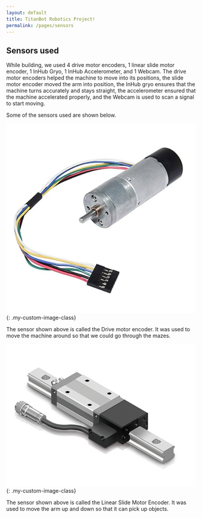 ```yaml
---
layout: default
title: TitanBot Robotics Project!
permalink: /pages/sensors
---
```


## Sensors used

While building, we used 4 drive motor encoders, 1 linear slide motor encoder, 1 InHub Gryo, 1 InHub Accelerometer, and 1 Webcam. The drive motor encoders helped the machine to move into its positions, the slide motor encoder moved the arm into position,  the InHub gryo ensures that the machine turns accurately and stays straight, the accelerometer ensured that the machine accelerated properly, and the Webcam is used to scan a signal to start moving.

<p class="center-text">Some of the sensors used are shown below.</p> 

![Drive Motor Encoder](/assets/css/images/Drive%20Metal%20Encoder.jpg){: .my-custom-image-class}
<p class="center-text">The sensor shown above is called the Drive motor encoder. It was used to move the machine around so that we could go through the mazes.</p> 


![Linear Slide Motor Encoder](/assets/css/images/Linear%20slide%20motor%20encoder.png){: .my-custom-image-class}
<p class="center-text">The sensor shown above is called the Linear Slide Motor Encoder. It was used to move the arm up and down so that it can pick up objects.</p>
